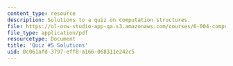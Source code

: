 ```yaml
---
content_type: resource
description: Solutions to a quiz on computation structures.
file: https://ol-ocw-studio-app-qa.s3.amazonaws.com/courses/6-004-computation-structures-spring-2009/0c061afd3797eff8a166068311e242c5_MIT6_004s09_quiz05_sol.pdf
file_type: application/pdf
resourcetype: Document
title: 'Quiz #5 Solutions'
uid: 0c061afd-3797-eff8-a166-068311e242c5
---
```

